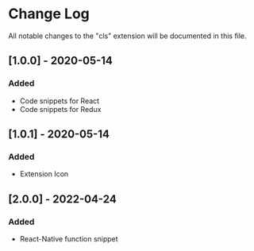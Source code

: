 # Change Log

All notable changes to the "cls" extension will be documented in this file.

## [1.0.0] - 2020-05-14
### Added
- Code snippets for React
- Code snippets for Redux

## [1.0.1] - 2020-05-14
### Added
- Extension Icon

## [2.0.0] - 2022-04-24
### Added
- React-Native function snippet